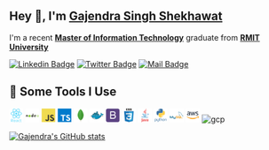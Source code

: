 <h2>Hey 👋, I'm <a href="https://www.linkedin.com/in/gajendra-singh-shekhawat/">Gajendra Singh Shekhawat</a></h2>
<p>I'm a recent <strong><a href="https://www.rmit.edu.au/study-with-us/levels-of-study/postgraduate-study/masters-by-coursework/master-of-information-technology-mc208">Master of Information Technology</a></strong> graduate from <strong><a href="https://www.rmit.edu.au/">RMIT University</a></strong></p>

[![Linkedin Badge](https://img.shields.io/badge/-gajsa-blue?style=flat-square&logo=Linkedin&logoColor=white&link=https://www.linkedin.com/in/gajendra-singh-shekhawat/)](https://www.linkedin.com/in/gajendra-singh-shekhawat/)
[![Twitter Badge](https://img.shields.io/twitter/url?style=social&url=https%3A%2F%2Ftwitter.com%2Fgajsa_singh)](https://twitter.com/gajsa_singh) 
[![Mail Badge](https://img.shields.io/badge/-singh@gsingh.pro-c14438?style=flat-square&logo=Gmail&logoColor=white&link=mailto:singh@gsingh.pro)](mailto:singh@gsingh.pro)



<h2>🚀 Some Tools I Use</h2>
<p align="left">
<img src="https://raw.githubusercontent.com/devicons/devicon/master/icons/react/react-original-wordmark.svg" alt="react" width="25" height="25" />
<img src="https://raw.githubusercontent.com/devicons/devicon/master/icons/nodejs/nodejs-original-wordmark.svg" alt="nodejs" width="25" height="25" />
<img src="https://raw.githubusercontent.com/devicons/devicon/master/icons/javascript/javascript-original.svg" alt="javascript" width="25" height="25" />
<img src="https://raw.githubusercontent.com/devicons/devicon/master/icons/typescript/typescript-original.svg" alt="typescript" width="25" height="25" />
<img src="https://raw.githubusercontent.com/devicons/devicon/master/icons/mongodb/mongodb-original.svg" alt="mongodb" width="25" height="25" />
<img src="https://raw.githubusercontent.com/devicons/devicon/master/icons/docker/docker-original.svg" alt="Docker" width="25" height="25" />
<img src="https://raw.githubusercontent.com/devicons/devicon/master/icons/bootstrap/bootstrap-plain.svg" alt="bootstrap" width="25" height="25" />
<img src="https://raw.githubusercontent.com/devicons/devicon/master/icons/css3/css3-original-wordmark.svg" alt="css3" width="25" height="25" />
<img src="https://raw.githubusercontent.com/devicons/devicon/master/icons/java/java-original-wordmark.svg" alt="java" width="25" height="25" />
<img src="https://raw.githubusercontent.com/devicons/devicon/master/icons/python/python-original-wordmark.svg" alt="python" width="25" height="25" />
<img src="https://raw.githubusercontent.com/devicons/devicon/master/icons/mysql/mysql-original-wordmark.svg" alt="mysql" width="25" height="25" />
<img src="https://raw.githubusercontent.com/github/explore/80688e429a7d4ef2fca1e82350fe8e3517d3494d/topics/aws/aws.png" alt="aws" width="25" height="25" />
<img src="https://www.vectorlogo.zone/logos/google_cloud/google_cloud-icon.svg" alt="gcp" width="25" height="25" />
</p>
 
 
[![Gajendra's GitHub stats](https://github-readme-stats.vercel.app/api?username=Gajsa&count_private=true&include_all_commits&show_icons=true&theme=radical)](https://github.com/Gajsa/github-readme-stats)


<!---
Gajsa/Gajsa is a ✨ special ✨ repository because its `README.md` (this file) appears on your GitHub profile.
You can click the Preview link to take a look at your changes.
--->
